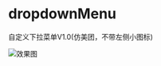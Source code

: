 # dropdownMenu
自定义下拉菜单V1.0(仿美团，不带左侧小图标)

![效果图](http://7xnh5e.com1.z0.glb.clouddn.com/dropdownMenu.gif)
